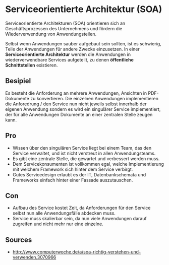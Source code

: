 # Serviceorientierte Architektur (SOA)

Serviceorientierte Architekturen (SOA) orientieren sich an Geschäftsprozessen des Unternehmens und fördern die Wiederverwendung von Anwendungsteilen.

Selbst wenn Anwendungen sauber aufgebaut sein sollten, ist es schwierig, Teile der Anwendungen für andere Zwecke einzusetzen. In einer **Serviceorientierte Architektur** werden die Anwendungen in wiederverwendbare Services aufgeteilt, zu denen **öffentliche Schnittstellen** existieren.

## Besipiel

Es besteht die Anforderung an mehrere Anwendungen, Ansichten in PDF-Dokumente zu konvertieren. Die einzelnen Anwendungen implementieren die Anforedrung / den Service nun nicht jeweils selbst innerhalb der eigenen Anwendung sondern es wird ein singulärer Service implementiert, der für alle Anwendungen Dokumente an einer zentralen Stelle zeugen kann.

## Pro

- Wissen über den singulären Service liegt bei einem Team, das den Service verwaltet, und ist nicht verstreut in allen Anwendungsteams.
- Es gibt eine zentrale Stelle, die gewartet und verbessert werden muss.
- Dem Servicekonsumenten ist vollkommen egal, welche Implementierung mit welchem Framework sich hinter dem Service verbirgt.
- Gutes Servicedesign erlaubt es der IT, Datenbankschemata und Frameworks einfach hinter einer Fassade auszutauschen.

## Con

- Aufbau des Service kostet Zeit, da Anforderungen für den Service selbst nun alle Anwendungsfälle abdecken muss.
- Service muss skalierbar sein, da nun viele Anwendungen darauf zugreifen und nicht mehr nur eine einzelne.

## Sources

- <http://www.computerwoche.de/a/soa-richtig-verstehen-und-verwenden,3070966>
